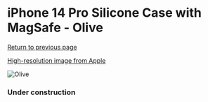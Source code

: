 # iPhone 14 Pro Silicone Case with MagSafe - Olive

[Return to previous page](/iphone_14)

[High-resolution image from Apple](https://store.storeimages.cdn-apple.com/8756/as-images.apple.com/is/MQUH3?wid=4500&hei=4500&fmt=png)

<div style="width: 384px"><img src="/everysource/MQUH3.png" alt="Olive"></div>

### Under construction
